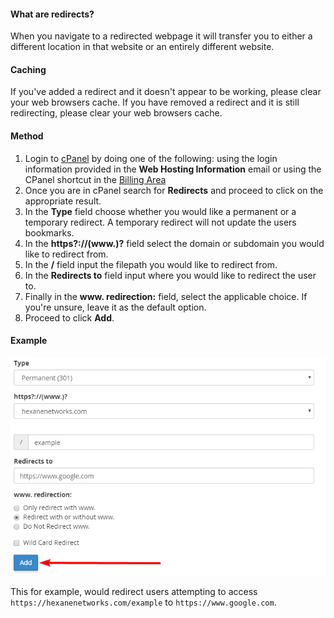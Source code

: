 #### What are redirects?
When you navigate to a redirected webpage it will transfer you to either a different location in that website or an entirely different website.

#### Caching
If you've added a redirect and it doesn't appear to be working, please clear your web browsers cache.
If you have removed a redirect and it is still redirecting, please clear your web browsers cache.

#### Method
1. Login to [cPanel](https://cpanel.hexaneweb.com) by doing one of the following: using the login information provided in the **Web Hosting Information** email or using the CPanel shortcut in the [Billing Area](https://billing.hexanenetworks.com/)
2. Once you are in cPanel search for **Redirects** and proceed to click on the appropriate result.
3. In the **Type** field choose whether you would like a permanent or a temporary redirect. A temporary redirect will not update the users bookmarks.
4. In the **https?://(www.)?** field select the domain or subdomain you would like to redirect from.
5. In the **/** field input the filepath you would like to redirect from.
6. In the **Redirects to** field input where you would like to redirect the user to.
7. Finally in the **www. redirection:** field, select the applicable choice. If you're unsure, leave it as the default option.
8. Proceed to click **Add**.

#### Example
![](https://raw.githubusercontent.com/HexaneNetworks/help-assets/master/assets/cpanel-redirect.png)

This for example, would redirect users attempting to access ``https://hexanenetworks.com/example`` to ``https://www.google.com``.
